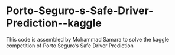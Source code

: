 # Porto-Seguro-s-Safe-Driver-Prediction--kaggle
This code is assembled by Mohammad Samara to solve the kaggle competition of Porto Seguro’s Safe Driver Prediction
